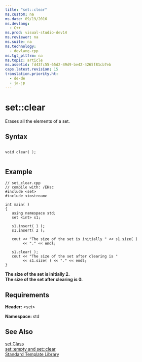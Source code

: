 ```yaml
---
title: "set::clear"
ms.custom: na
ms.date: 09/19/2016
ms.devlang: 
  - C++
ms.prod: visual-studio-dev14
ms.reviewer: na
ms.suite: na
ms.technology: 
  - devlang-cpp
ms.tgt_pltfrm: na
ms.topic: article
ms.assetid: fd43fc55-65d2-49d9-be42-4265f81cb7eb
caps.latest.revision: 15
translation.priority.ht: 
  - de-de
  - ja-jp
---
```

# set::clear
Erases all the elements of a set.  
  
## Syntax  
  
```  
  
void clear( );  
  
```  
  
## Example  
  
```  
// set_clear.cpp  
// compile with: /EHsc  
#include <set>  
#include <iostream>  
  
int main( )  
{  
   using namespace std;     
   set <int> s1;  
  
   s1.insert( 1 );  
   s1.insert( 2 );  
  
   cout << "The size of the set is initially " << s1.size( )  
        << "." << endl;  
  
   s1.clear( );  
   cout << "The size of the set after clearing is "   
        << s1.size( ) << "." << endl;  
}  
```  
  
 **The size of the set is initially 2.**  
**The size of the set after clearing is 0.**   
## Requirements  
 **Header:** <set\>  
  
 **Namespace:** std  
  
## See Also  
 [set Class](../vs140/set-Class.md)   
 [set::empty and set::clear](../vs140/set--empty-and-set--clear.md)   
 [Standard Template Library](../vs140/Standard-Template-Library.md)